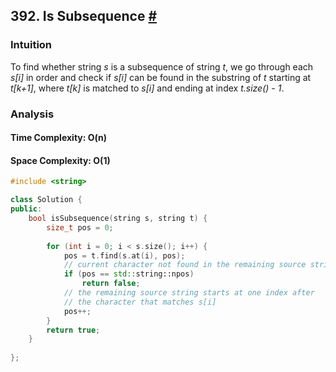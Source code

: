 ## 392. Is Subsequence [#](https://leetcode.com/problems/is-subsequence/)

### Intuition
To find whether string _s_ is a subsequence of string _t_, we go through each _s[i]_ in order and
check if _s[i]_ can be found in the substring of _t_ starting at _t[k+1]_, where _t[k]_ is matched to _s[i]_ and ending at index _t.size() - 1_.


### Analysis
#### Time Complexity: O(n)
#### Space Complexity: O(1)

```cpp
#include <string>

class Solution {
public:
    bool isSubsequence(string s, string t) {
        size_t pos = 0;
        
        for (int i = 0; i < s.size(); i++) {
            pos = t.find(s.at(i), pos);
            // current character not found in the remaining source string
            if (pos == std::string::npos)
                return false;
            // the remaining source string starts at one index after
            // the character that matches s[i]
            pos++;
        }
        return true;
    }
    
};
```
